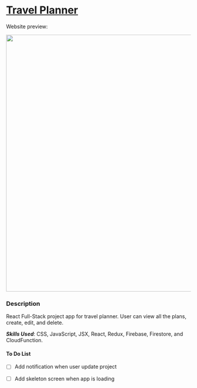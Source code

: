 # [Travel Planner](https://project-planer-42ca1.web.app/)

Website preview:



<img src="https://github.com/Stevesbong/Stevesbong.github.io/blob/master/img/travel-planer3.png" width="600" height="700">


### Description

React Full-Stack project app for travel planner.
User can view all the plans, create, edit, and delete.

__*Skills Used*__: CSS, JavaScript, JSX, React, Redux, Firebase, Firestore, and CloudFunction.



#### To Do List
- [ ] Add notification when user update project
- [ ] Add skeleton screen when app is loading



<!-- txt record google-site-verification=HgexPbpMFqbKBROaCm0ENgAeDDajXIPMtCryysWIFuI -->